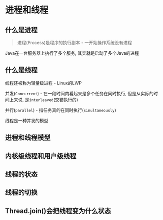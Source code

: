 # 进程和线程

## 什么是进程
> 进程(Process)是程序的执行副本 - 一开始操作系统没有进程

Java在一台服务器上执行了多个服务, 其实就是启动了多个Java的进程

## 什么是线程
线程还被称为轻量级进程 - Linux的LWP

并发(`Concurrent`) - 在一段时间内看起来是多个任务在同时执行, 但是从实际的时间上来说, 是`interleaved`(交错执行的)

并行(`parallel`) - 指任务真的在同时执行(`simultaneously`)

线程是一种并发的模型


## 进程和线程模型

## 内核级线程和用户级线程

## 线程的状态

## 线程的切换

## Thread.join()会把线程变为什么状态